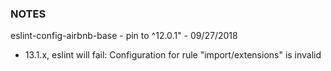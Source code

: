 ### NOTES

eslint-config-airbnb-base - pin to ^12.0.1" - 09/27/2018
  - 13.1.x, eslint will fail: Configuration for rule "import/extensions" is invalid
